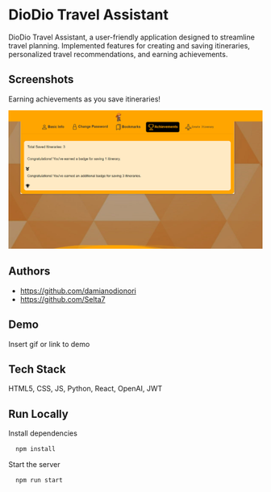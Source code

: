 
# DioDio Travel Assistant

DioDio Travel Assistant, a user-friendly
application designed to streamline travel
planning. Implemented features for creating and
saving itineraries, personalized travel
recommendations, and earning achievements.

## Screenshots

Earning achievements as you save itineraries!

<img src="Screenshot 2024-03-18 153708.png" width=700px>

## Authors

- https://github.com/damianodionori
- https://github.com/Selta7


## Demo

Insert gif or link to demo


## Tech Stack

HTML5, CSS, JS, Python, React, OpenAI, JWT


## Run Locally

Install dependencies

```bash
  npm install
```

Start the server

```bash
  npm run start
```

